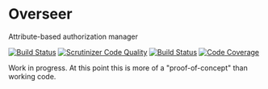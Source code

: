 # Overseer
Attribute-based authorization manager

[![Build Status](https://travis-ci.org/SpareParts/Overseer.svg?branch=master)](https://travis-ci.org/SpareParts/Overseer)
[![Scrutinizer Code Quality](https://scrutinizer-ci.com/g/SpareParts/Overseer/badges/quality-score.png?b=master)](https://scrutinizer-ci.com/g/SpareParts/Overseer/?branch=master)
[![Build Status](https://scrutinizer-ci.com/g/SpareParts/Overseer/badges/build.png?b=master)](https://scrutinizer-ci.com/g/SpareParts/Overseer/build-status/master)
[![Code Coverage](https://scrutinizer-ci.com/g/SpareParts/Overseer/badges/coverage.png?b=master)](https://scrutinizer-ci.com/g/SpareParts/Overseer/?branch=master)

Work in progress. At this point this is more of a "proof-of-concept" than working code.  
